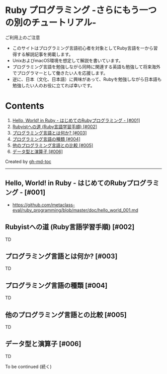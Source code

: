 # Ruby プログラミング -さらにもう一つの別のチュートリアル-

ご利用上のご注意
* このサイトはプログラミング言語初心者を対象としてRuby言語を一から習得する解説記事を掲載します。
* UnixおよびmacOS環境を想定して解説を書いています。
* プログラミング言語を勉強しながら同時に関連する英語も勉強して将来海外でプログラマーとして働きたい人を応援します。
* 逆に、日本（文化、日本語）に興味があって、Rubyを勉強しながら日本語も勉強したい人のお役に立てれば幸いです。

Contents
=================

1. [Hello, World\! in Ruby \- はじめてのRubyプログラミング \- [\#001]](#hello-world-in-ruby---%E3%81%AF%E3%81%98%E3%82%81%E3%81%A6%E3%81%AEruby%E3%83%97%E3%83%AD%E3%82%B0%E3%83%A9%E3%83%9F%E3%83%B3%E3%82%B0---001)
2. [Rubyistへの道 (Ruby言語学習手順) [\#002]](#rubyist%E3%81%B8%E3%81%AE%E9%81%93-ruby%E8%A8%80%E8%AA%9E%E5%AD%A6%E7%BF%92%E6%89%8B%E9%A0%86-002)
3. [プログラミング言語とは何か? [\#003]](#%E3%83%97%E3%83%AD%E3%82%B0%E3%83%A9%E3%83%9F%E3%83%B3%E3%82%B0%E8%A8%80%E8%AA%9E%E3%81%A8%E3%81%AF%E4%BD%95%E3%81%8B-003)
4. [プログラミング言語の種類 [\#004]](#%E3%83%97%E3%83%AD%E3%82%B0%E3%83%A9%E3%83%9F%E3%83%B3%E3%82%B0%E8%A8%80%E8%AA%9E%E3%81%AE%E7%A8%AE%E9%A1%9E-004)
5. [他のプログラミング言語との比較 [\#005]](#%E4%BB%96%E3%81%AE%E3%83%97%E3%83%AD%E3%82%B0%E3%83%A9%E3%83%9F%E3%83%B3%E3%82%B0%E8%A8%80%E8%AA%9E%E3%81%A8%E3%81%AE%E6%AF%94%E8%BC%83-005)
6. [データ型と演算子 [\#006]](#%E3%83%87%E3%83%BC%E3%82%BF%E5%9E%8B%E3%81%A8%E6%BC%94%E7%AE%97%E5%AD%90-006)

Created by [gh-md-toc](https://github.com/ekalinin/github-markdown-toc.go)

----

## Hello, World! in Ruby - はじめてのRubyプログラミング - [#001]

* https://github.com/metaclass-eval/ruby_programming/blob/master/doc/hello_world_001.md

## Rubyistへの道 (Ruby言語学習手順) [#002]

TD 

## プログラミング言語とは何か? [#003]

TD

## プログラミング言語の種類 [#004]

TD

## 他のプログラミング言語との比較 [#005]

TD

## データ型と演算子 [#006]

TD

To be continued (続く)


